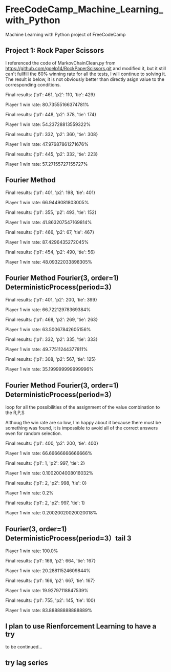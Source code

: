 # FreeCodeCamp_Machine_Learning_with_Python
Machine Learning with Python project of FreeCodeCamp

## Project 1: Rock Paper Scissors
I referenced the code of MarkovChainClean.py from https://github.com/goelp14/RockPaperScissors.git and modified it, but it still can't fullfill the 60% winning rate for all the tests, I will continue to solving it. The result is below, it is not obviously better than directly asign value to the corresponding conditions.

Final results: {'p1': 461, 'p2': 110, 'tie': 429}

Player 1 win rate: 80.73555166374781%

Final results: {'p1': 448, 'p2': 378, 'tie': 174}

Player 1 win rate: 54.23728813559322%

Final results: {'p1': 332, 'p2': 360, 'tie': 308}

Player 1 win rate: 47.97687861271676%

Final results: {'p1': 445, 'p2': 332, 'tie': 223}

Player 1 win rate: 57.27155727155727%

## Fourier Method

Final results: {'p1': 401, 'p2': 198, 'tie': 401}

Player 1 win rate: 66.9449081803005%

Final results: {'p1': 355, 'p2': 493, 'tie': 152}

Player 1 win rate: 41.863207547169814%

Final results: {'p1': 466, 'p2': 67, 'tie': 467}

Player 1 win rate: 87.4296435272045%

Final results: {'p1': 454, 'p2': 490, 'tie': 56}

Player 1 win rate: 48.09322033898305%

## Fourier Method Fourier(3, order=1) DeterministicProcess(period=3）

Final results: {'p1': 401, 'p2': 200, 'tie': 399}

Player 1 win rate: 66.72212978369384%

Final results: {'p1': 468, 'p2': 269, 'tie': 263}

Player 1 win rate: 63.50067842605156%

Final results: {'p1': 332, 'p2': 335, 'tie': 333}

Player 1 win rate: 49.77511244377811%

Final results: {'p1': 308, 'p2': 567, 'tie': 125}

Player 1 win rate: 35.199999999999996%


## Fourier Method Fourier(3, order=1) DeterministicProcess(period=3）

loop for all the possibilities of the assignment of the value combination to the R,P,S

Althoug the win rate are so low, I'm happy about it because there must be something was found, it is impossible to avoid all of the correct answers even for random selection.

Final results: {'p1': 400, 'p2': 200, 'tie': 400}

Player 1 win rate: 66.66666666666666%

Final results: {'p1': 1, 'p2': 997, 'tie': 2}

Player 1 win rate: 0.1002004008016032%

Final results: {'p1': 2, 'p2': 998, 'tie': 0}

Player 1 win rate: 0.2%

Final results: {'p1': 2, 'p2': 997, 'tie': 1}

Player 1 win rate: 0.20020020020020018%

## Fourier(3, order=1) DeterministicProcess(period=3）tail 3

Player 1 win rate: 100.0%

Final results: {'p1': 169, 'p2': 664, 'tie': 167}

Player 1 win rate: 20.28811524609844%

Final results: {'p1': 166, 'p2': 667, 'tie': 167}

Player 1 win rate: 19.92797118847539%

Final results: {'p1': 755, 'p2': 145, 'tie': 100}

Player 1 win rate: 83.88888888888889%

## I plan to use Rienforcement Learning to have a try

to be continued...

## try lag series
